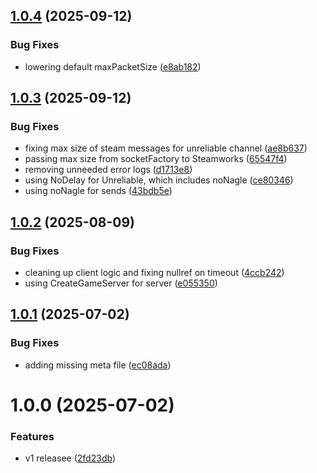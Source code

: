 ## [1.0.4](https://github.com/MirageNet/MirageSteamworks/compare/v1.0.3...v1.0.4) (2025-09-12)


### Bug Fixes

* lowering default maxPacketSize ([e8ab182](https://github.com/MirageNet/MirageSteamworks/commit/e8ab1827dd69625e1677278d2140897c670cbe23))

## [1.0.3](https://github.com/MirageNet/MirageSteamworks/compare/v1.0.2...v1.0.3) (2025-09-12)


### Bug Fixes

* fixing max size of steam messages for unreliable channel ([ae8b637](https://github.com/MirageNet/MirageSteamworks/commit/ae8b637b5b6e0859396f81057d93399ea99a93d8))
* passing max size from socketFactory to Steamworks ([65547f4](https://github.com/MirageNet/MirageSteamworks/commit/65547f4758ec1565a567631f5f5087b22cbaf293))
* removing unneeded error logs ([d1713e8](https://github.com/MirageNet/MirageSteamworks/commit/d1713e8b679caa1eb0a71da63e3aef601f48994c))
* using NoDelay for Unreliable, which includes noNagle ([ce80346](https://github.com/MirageNet/MirageSteamworks/commit/ce80346b25249259b8ed002eadfb502df520fcc7))
* using noNagle for sends ([43bdb5e](https://github.com/MirageNet/MirageSteamworks/commit/43bdb5e3e2750a47b2948f731363951108a3b3a9))

## [1.0.2](https://github.com/MirageNet/MirageSteamworks/compare/v1.0.1...v1.0.2) (2025-08-09)


### Bug Fixes

* cleaning up client logic and fixing nullref on timeout ([4ccb242](https://github.com/MirageNet/MirageSteamworks/commit/4ccb242b1265750dbd0d6a310c3b0b7e6bf8c800))
* using CreateGameServer for server ([e055350](https://github.com/MirageNet/MirageSteamworks/commit/e05535089a353ee7976c91987a40057185d15889))

## [1.0.1](https://github.com/MirageNet/MirageSteamworks/compare/v1.0.0...v1.0.1) (2025-07-02)


### Bug Fixes

* adding missing meta file ([ec08ada](https://github.com/MirageNet/MirageSteamworks/commit/ec08adaee84bf05acc1112d19bdab12007d34f3b))

# 1.0.0 (2025-07-02)


### Features

* v1 releasee ([2fd23db](https://github.com/MirageNet/MirageSteamworks/commit/2fd23db8f68c6e4b69ab70c82eb5fe998eb51cfb))
